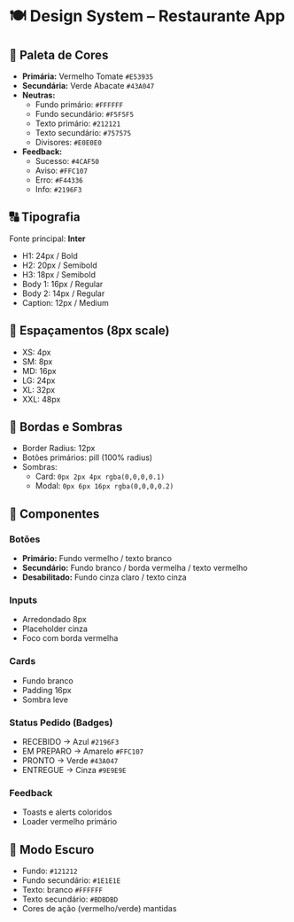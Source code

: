 # 🍽️ Design System – Restaurante App

## 🎨 Paleta de Cores
- **Primária:** Vermelho Tomate `#E53935`
- **Secundária:** Verde Abacate `#43A047`
- **Neutras:**
  - Fundo primário: `#FFFFFF`
  - Fundo secundário: `#F5F5F5`
  - Texto primário: `#212121`
  - Texto secundário: `#757575`
  - Divisores: `#E0E0E0`
- **Feedback:**
  - Sucesso: `#4CAF50`
  - Aviso: `#FFC107`
  - Erro: `#F44336`
  - Info: `#2196F3`

## 🔠 Tipografia
Fonte principal: **Inter**

- H1: 24px / Bold
- H2: 20px / Semibold
- H3: 18px / Semibold
- Body 1: 16px / Regular
- Body 2: 14px / Regular
- Caption: 12px / Medium

## 📏 Espaçamentos (8px scale)
- XS: 4px
- SM: 8px
- MD: 16px
- LG: 24px
- XL: 32px
- XXL: 48px

## 🔲 Bordas e Sombras
- Border Radius: 12px
- Botões primários: pill (100% radius)
- Sombras:
  - Card: `0px 2px 4px rgba(0,0,0,0.1)`
  - Modal: `0px 6px 16px rgba(0,0,0,0.2)`

## 🧩 Componentes
### Botões
- **Primário:** Fundo vermelho / texto branco
- **Secundário:** Fundo branco / borda vermelha / texto vermelho
- **Desabilitado:** Fundo cinza claro / texto cinza

### Inputs
- Arredondado 8px
- Placeholder cinza
- Foco com borda vermelha

### Cards
- Fundo branco
- Padding 16px
- Sombra leve

### Status Pedido (Badges)
- RECEBIDO → Azul `#2196F3`
- EM PREPARO → Amarelo `#FFC107`
- PRONTO → Verde `#43A047`
- ENTREGUE → Cinza `#9E9E9E`

### Feedback
- Toasts e alerts coloridos
- Loader vermelho primário

## 🌙 Modo Escuro
- Fundo: `#121212`
- Fundo secundário: `#1E1E1E`
- Texto: branco `#FFFFFF`
- Texto secundário: `#BDBDBD`
- Cores de ação (vermelho/verde) mantidas
